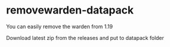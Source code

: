 # removewarden-datapack
You can easily remove the warden from 1.19

Download latest zip from the releases and put to datapack folder
